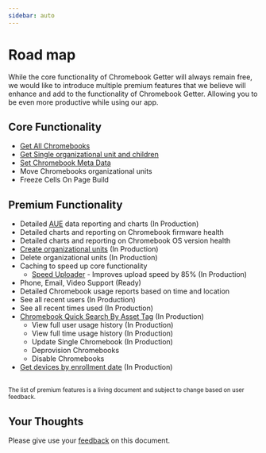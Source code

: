```yaml
---
sidebar: auto
---
```


# Road map

While the core functionality of Chromebook Getter will always remain free, we would like to introduce multiple premium features that we believe will enhance and add to the functionality of Chromebook Getter. Allowing you to be even more productive while using our app. 

## Core Functionality

* [Get All Chromebooks](/chromebook-actions/get-all-chromebooks/)
* [Get Single organizational unit and children](/chromebook-actions/get-chromebooks/)
* [Set Chromebook Meta Data](/chromebook-actions/set-chromebooks/)
* Move Chromebooks organizational units
* Freeze Cells On Page Build

## Premium Functionality

* Detailed [AUE](https://support.google.com/chrome/a/answer/6220366?hl=en) data reporting and charts (In Production)
* Detailed charts and reporting on Chromebook firmware health
* Detailed charts and reporting on Chromebook OS version health
* [Create organizational units](/premium-account/manage-organizational-units/) (In Production)
* Delete organizational units (In Production)
* Caching to speed up core functionality
    * [Speed Uploader](/premium-account/speed-uploader/) - Improves upload speed by 85% (In Production)
* Phone, Email, Video Support (Ready)
* Detailed Chromebook usage reports based on time and location
* See all recent users (In Production)
* See all recent times used (In Production)
* [Chromebook Quick Search By Asset Tag](/premium-account/device-quick-search/) (In Production)
    * View full user usage history (In Production)
    * View full time usage history (In Production)
    * Update Single Chromebook (In Production)
    * Deprovision Chromebooks
    * Disable Chromebooks
* [Get devices by enrollment date](/premium-account/enrollment-date/) (In Production)

\
<sup>The list of premium features is a living document and subject to change based on user feedback.</sup>

## Your Thoughts

Please give use your [feedback](https://forms.gle/wHenTrtWkYx3EutK9) on this document.
